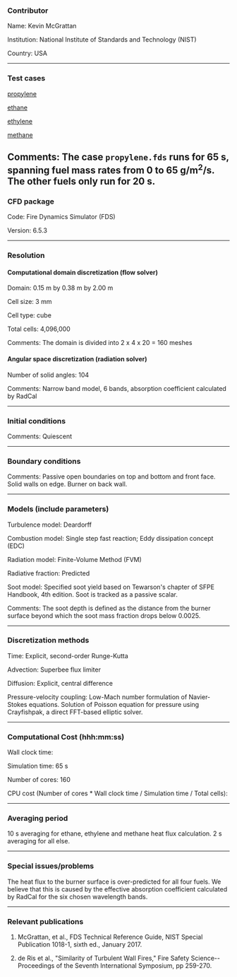 ### Contributor
Name: Kevin McGrattan

Institution: National Institute of Standards and Technology (NIST)

Country: USA

------------------

### Test cases

[propylene](https://github.com/firemodels/fds/tree/master/Validation/FM_Vertical_Wall_Flames/FDS_Input_Files/propylene.fds)

[ethane](https://github.com/firemodels/fds/tree/master/Validation/FM_Vertical_Wall_Flames/FDS_Input_Files/ethane.fds)

[ethylene](https://github.com/firemodels/fds/tree/master/Validation/FM_Vertical_Wall_Flames/FDS_Input_Files/ethylene.fds)

[methane](https://github.com/firemodels/fds/tree/master/Validation/FM_Vertical_Wall_Flames/FDS_Input_Files/methane.fds)

Comments: The case `propylene.fds` runs for 65 s, spanning fuel mass rates from 0 to 65 g/m<sup>2</sup>/s. The other fuels only run for 20 s.
------------------

### CFD package
Code: Fire Dynamics Simulator (FDS)

Version: 6.5.3

------------------

### Resolution

#### Computational domain discretization (flow solver)
Domain: 0.15 m by 0.38 m by 2.00 m

Cell size: 3 mm

Cell type: cube

Total cells: 4,096,000

Comments: The domain is divided into 2 x 4 x 20 = 160 meshes

#### Angular space discretization (radiation solver)
Number of solid angles: 104

Comments: Narrow band model, 6 bands, absorption coefficient calculated by RadCal

------------------

### Initial conditions
Comments: Quiescent

------------------

### Boundary conditions
Comments: Passive open boundaries on top and bottom and front face. Solid walls on edge. Burner on back wall.

------------------

### Models (include parameters)
Turbulence model: Deardorff

Combustion model: Single step fast reaction; Eddy dissipation concept (EDC)

Radiation model: Finite-Volume Method (FVM)

Radiative fraction: Predicted

Soot model: Specified soot yield based on Tewarson's chapter of SFPE Handbook, 4th edition. Soot is tracked as a passive scalar.

Comments: The soot depth is defined as the distance from the burner surface beyond which the soot mass fraction drops below 0.0025.

------------------

### Discretization methods
Time: Explicit, second-order Runge-Kutta

Advection: Superbee flux limiter

Diffusion: Explicit, central difference

Pressure-velocity coupling: Low-Mach number formulation of Navier-Stokes equations. Solution of Poisson equation for pressure using Crayfishpak, a direct FFT-based elliptic solver.

------------------

### Computational Cost (hhh:mm:ss)
Wall clock time:

Simulation time: 65 s

Number of cores: 160

CPU cost (Number of cores * Wall clock time / Simulation time / Total cells):

------------------

### Averaging period
10 s averaging for ethane, ethylene and methane heat flux calculation. 2 s averaging for all else.

------------------

### Special issues/problems
The heat flux to the burner surface is over-predicted for all four fuels. We believe that this is caused by the effective absorption coefficient calculated by RadCal for the six chosen wavelength bands. 

------------------

### Relevant publications
1. McGrattan, et al., FDS Technical Reference Guide, NIST Special Publication 1018-1, sixth ed., January 2017.

2. de Ris et al., "Similarity of Turbulent Wall Fires," Fire Safety Science--Proceedings of the Seventh International Symposium, pp 259-270.

